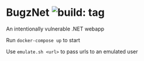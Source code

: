 
# BugzNet ![build: tag](https://github.com/aristosMiliaressis/BugzNet/actions/workflows/build.yml/badge.svg)

An intentionally vulnerable .NET webapp

Run `docker-compose up` to start

Use `emulate.sh <url>` to pass urls to an emulated user

